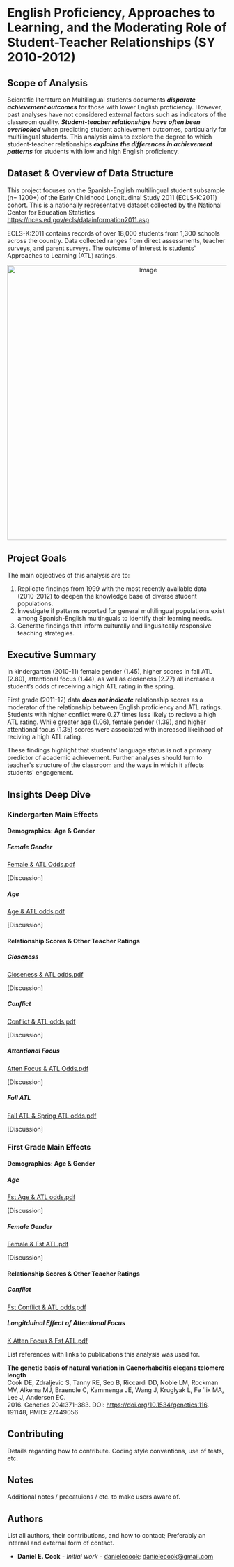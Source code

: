 # English Proficiency, Approaches to Learning, and the Moderating Role of Student-Teacher Relationships (SY 2010-2012)

## Scope of Analysis
Scientific literature on Multilingual students documents ***disparate achievement outcomes*** for those with lower English proficiency. However, past analyses have not considered external factors such as indicators of the classroom quality. ***Student-teacher relationships have often been overlooked*** when predicting student achievement outcomes, particularly for multilingual students. This analysis aims to explore the degree to which student-teacher relationships ***explains the differences in achievement patterns*** for students with low and high English proficiency.

## Dataset & Overview of Data Structure

This project focuses on the Spanish-English multilingual student subsample (n= 1200+) of the Early Childhood Longitudinal Study 2011 (ECLS-K:2011) cohort. This is a nationally representative dataset collected by the National Center for Education Statistics <https://nces.ed.gov/ecls/datainformation2011.asp> 

ECLS-K:2011 contains records of over 18,000 students from 1,300 schools across the country. Data collected ranges from direct assessments, teacher surveys, and parent surveys. The outcome of interest is students' Approaches to Learning (ATL) ratings.

<div align="center">
 <img width="631" alt="Image" src="https://github.com/user-attachments/assets/d09d744d-577e-4b73-a9c3-cbcfe41d2b43" />
</div>

## Project Goals

The main objectives of this analysis are to:
1. Replicate findings from 1999 with the most recently available data (2010-2012) to deepen the knowledge base of diverse student populations.
2. Investigate if patterns reported for general multilingual populations exist among Spanish-English multinguals to identify their learning needs.
3. Generate findings that inform culturally and lingusitcally responsive teaching strategies.

## Executive Summary

In kindergarten (2010-11) female gender (1.45), higher scores in fall ATL (2.80), attentional focus (1.44), as well as closeness (2.77) all increase a student’s odds of receiving a high ATL rating in the spring.

First grade (2011-12) data ***does not indicate*** relationship scores as a moderator of the relationship between English proficiency and ATL ratings. Students with higher conflict were 0.27 times less likely to recieve a high ATL rating. While greater age (1.06), female gender (1.39), and higher attentional focus (1.35) scores were associated with increased likelihood of reciving a high ATL rating.

These findings highlight that students' language status is not a primary predictor of academic achievement. Further analyses should turn to teacher's structure of the classroom and the ways in which it affects students' engagement.

## Insights Deep Dive

### Kindergarten Main Effects 

#### Demographics: Age & Gender

##### Female Gender


[Female & ATL Odds.pdf](https://github.com/user-attachments/files/20635861/Female.ATL.Odds.pdf)

[Discussion]

##### Age 


[Age & ATL odds.pdf](https://github.com/user-attachments/files/20635874/Age.ATL.odds.pdf)


[Discussion]

#### Relationship Scores & Other Teacher Ratings

##### Closeness

[Closeness & ATL odds.pdf](https://github.com/user-attachments/files/20635878/Closeness.ATL.odds.pdf)


[Discussion]

##### Conflict

[Conflict & ATL odds.pdf](https://github.com/user-attachments/files/20635879/Conflict.ATL.odds.pdf)


[Discussion]

##### Attentional Focus

[Atten Focus & ATL Odds.pdf](https://github.com/user-attachments/files/20635886/Atten.Focus.ATL.Odds.pdf)


[Discussion]

##### Fall ATL 

[Fall ATL & Spring ATL odds.pdf](https://github.com/user-attachments/files/20635895/Fall.ATL.Spring.ATL.odds.pdf)


[Discussion]

### First Grade Main Effects

#### Demographics: Age & Gender

##### Age

[Fst Age & ATL odds.pdf](https://github.com/user-attachments/files/20635893/Fst.Age.ATL.odds.pdf)


[Discussion]

##### Female Gender

[Female & Fst ATL.pdf](https://github.com/user-attachments/files/20635891/Female.Fst.ATL.pdf)


[Discussion]

#### Relationship Scores & Other Teacher Ratings

##### Conflict

[Fst Conflict & ATL odds.pdf](https://github.com/user-attachments/files/20635894/Fst.Conflict.ATL.odds.pdf)


##### Longitduinal Effect of Attentional Focus

[K Atten Focus & Fst ATL.pdf](https://github.com/user-attachments/files/20635892/K.Atten.Focus.Fst.ATL.pdf)


List references with links to publications this analysis was used for.

 __The genetic basis of natural variation in Caenorhabditis elegans telomere length__<br />
Cook DE, Zdraljevic S, Tanny RE, Seo B, Riccardi DD, Noble LM, Rockman MV, Alkema MJ, Braendle C, Kammenga JE, Wang J, Kruglyak L, Fe ́ lix MA, Lee J, Andersen EC. <br />
2016. Genetics 204:371–383. DOI: https://doi.org/10.1534/genetics.116. 191148, PMID: 27449056

## Contributing

Details regarding how to contribute. Coding style conventions, use of tests, etc.

## Notes

Additional notes / precatuions / etc. to make users aware of.

## Authors

List all authors, their contributions, and how to contact; Preferably an internal and external form of contact.

* **Daniel E. Cook** - *Initial work* - [danielecook](https://github.com/danielecook); danielecook@gmail.com

